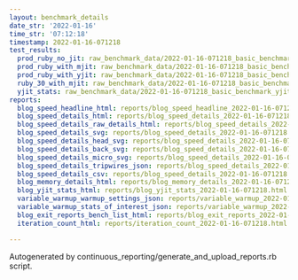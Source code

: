 ```yaml
---
layout: benchmark_details
date_str: '2022-01-16'
time_str: '07:12:18'
timestamp: 2022-01-16-071218
test_results:
  prod_ruby_no_jit: raw_benchmark_data/2022-01-16-071218_basic_benchmark_prod_ruby_no_jit.json
  prod_ruby_with_mjit: raw_benchmark_data/2022-01-16-071218_basic_benchmark_prod_ruby_with_mjit.json
  prod_ruby_with_yjit: raw_benchmark_data/2022-01-16-071218_basic_benchmark_prod_ruby_with_yjit.json
  ruby_30_with_mjit: raw_benchmark_data/2022-01-16-071218_basic_benchmark_ruby_30_with_mjit.json
  yjit_stats: raw_benchmark_data/2022-01-16-071218_basic_benchmark_yjit_stats.json
reports:
  blog_speed_headline_html: reports/blog_speed_headline_2022-01-16-071218.html
  blog_speed_details_html: reports/blog_speed_details_2022-01-16-071218.html
  blog_speed_details_raw_details_html: reports/blog_speed_details_2022-01-16-071218.raw_details.html
  blog_speed_details_svg: reports/blog_speed_details_2022-01-16-071218.svg
  blog_speed_details_head_svg: reports/blog_speed_details_2022-01-16-071218.head.svg
  blog_speed_details_back_svg: reports/blog_speed_details_2022-01-16-071218.back.svg
  blog_speed_details_micro_svg: reports/blog_speed_details_2022-01-16-071218.micro.svg
  blog_speed_details_tripwires_json: reports/blog_speed_details_2022-01-16-071218.tripwires.json
  blog_speed_details_csv: reports/blog_speed_details_2022-01-16-071218.csv
  blog_memory_details_html: reports/blog_memory_details_2022-01-16-071218.html
  blog_yjit_stats_html: reports/blog_yjit_stats_2022-01-16-071218.html
  variable_warmup_warmup_settings_json: reports/variable_warmup_2022-01-16-071218.warmup_settings.json
  variable_warmup_stats_of_interest_json: reports/variable_warmup_2022-01-16-071218.stats_of_interest.json
  blog_exit_reports_bench_list_html: reports/blog_exit_reports_2022-01-16-071218.bench_list.html
  iteration_count_html: reports/iteration_count_2022-01-16-071218.html

---
```

Autogenerated by continuous_reporting/generate_and_upload_reports.rb script.
